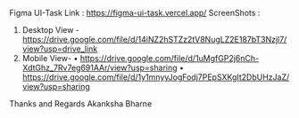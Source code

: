 Figma UI-Task 
Link :  https://figma-ui-task.vercel.app/
ScreenShots : 
1. Desktop View - https://drive.google.com/file/d/14iNZ2hSTZz2tV8NugLZ2E187bT3Nzjl7/view?usp=drive_link
2. Mobile View- 
•	https://drive.google.com/file/d/1uMgfGP2j6nCh-XdtGhz_7Rv7eg691AAr/view?usp=sharing
•	https://drive.google.com/file/d/1y1mnyyJogFodj7PEpSXKgIt2DbUHzJaZ/view?usp=sharing

Thanks and Regards
Akanksha Bharne
